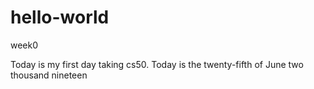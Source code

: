 # hello-world
week0

Today is my first day taking cs50.
Today is the twenty-fifth of June two thousand nineteen
